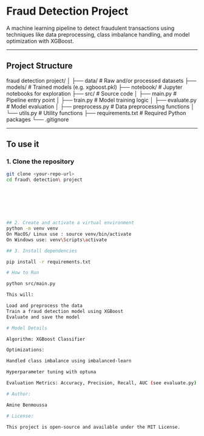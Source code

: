 # Fraud Detection Project

A machine learning pipeline to detect fraudulent transactions using techniques like data preprocessing, class imbalance handling, and model optimization with XGBoost.

---

##  Project Structure

fraud detection project/
│
├── data/ # Raw and/or processed datasets
├── models/ # Trained models (e.g. xgboost.pkl)
├── notebook/ # Jupyter notebooks for exploration
├── src/ # Source code
│ ├── main.py # Pipeline entry point
│ ├── train.py # Model training logic
│ ├── evaluate.py # Model evaluation
│ ├── preprocess.py # Data preprocessing functions
│ └── utils.py # Utility functions
├── requirements.txt # Required Python packages
└── .gitignore


---

## To use it

### 1. Clone the repository

```bash
git clone <your-repo-url>
cd fraud\ detection\ project







## 2. Create and activate a virtual environment
python -m venv venv
On MacOS/ Linux use : source venv/bin/activate
On Windows use: venv\Scripts\activate

## 3. Install dependencies

pip install -r requirements.txt

# How to Run

python src/main.py

This will:

Load and preprocess the data
Train a fraud detection model using XGBoost
Evaluate and save the model

# Model Details

Algorithm: XGBoost Classifier

Optimizations:

Handled class imbalance using imbalanced-learn

Hyperparameter tuning with optuna

Evaluation Metrics: Accuracy, Precision, Recall, AUC (see evaluate.py)

# Author:

Amine Benmoussa

# License:

This project is open-source and available under the MIT License.
